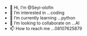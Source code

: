 - 👋 Hi, I’m @Seyi-olofin
- 👀 I’m interested in ...coding 
- 🌱 I’m currently learning ...python
- 💞️ I’m looking to collaborate on ...AI
- 📫 How to reach me ...08107625879

<!---
Seyi-olofin/Seyi-olofin is a ✨ special ✨ repository because its `README.md` (this file) appears on your GitHub profile.
You can click the Preview link to take a look at your changes.
--->
